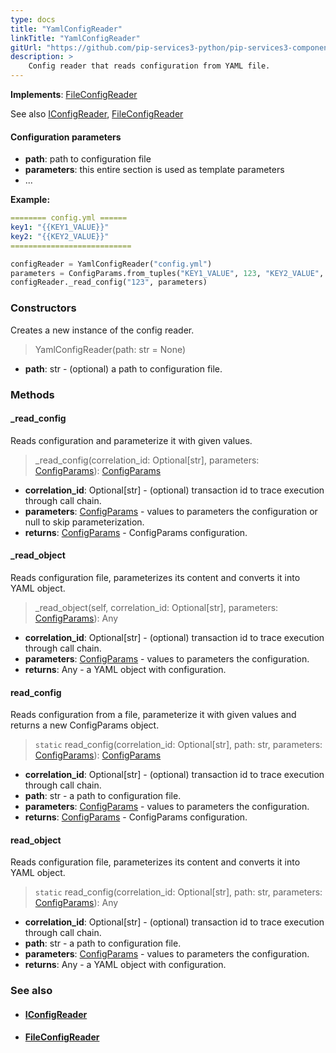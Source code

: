 ```yaml
---
type: docs
title: "YamlConfigReader"
linkTitle: "YamlConfigReader"
gitUrl: "https://github.com/pip-services3-python/pip-services3-components-python"
description: >
    Config reader that reads configuration from YAML file.
---
```


**Implements**: [FileConfigReader](../file_config_reader)

See also [IConfigReader](../iconfig_reader), [FileConfigReader](../file_config_reader)

#### Configuration parameters

- **path**: path to configuration file
- **parameters**: this entire section is used as template parameters
- ...


**Example:**
```yaml
======== config.yml ======
key1: "{{KEY1_VALUE}}"
key2: "{{KEY2_VALUE}}"
===========================
```
    
        
```python
configReader = YamlConfigReader("config.yml")
parameters = ConfigParams.from_tuples("KEY1_VALUE", 123, "KEY2_VALUE", "ABC")
configReader._read_config("123", parameters)
```


### Constructors
Creates a new instance of the config reader.

> YamlConfigReader(path: str = None)

- **path**: str - (optional) a path to configuration file.


### Methods


#### _read_config
Reads configuration and parameterize it with given values.

> _read_config(correlation_id: Optional[str], parameters: [ConfigParams](../../../commons/config/config_params)): [ConfigParams](../../../commons/config/config_params)

- **correlation_id**: Optional[str] - (optional) transaction id to trace execution through call chain.
- **parameters**: [ConfigParams](../../../commons/config/config_params) - values to parameters the configuration or null to skip parameterization.
- **returns**: [ConfigParams](../../../commons/config/config_params) - ConfigParams configuration.


#### _read_object
Reads configuration file, parameterizes its content and converts it into YAML object.

> _read_object(self, correlation_id: Optional[str], parameters: [ConfigParams](../../../commons/config/config_params)): Any

- **correlation_id**: Optional[str] - (optional) transaction id to trace execution through call chain.
- **parameters**: [ConfigParams](../../../commons/config/config_params) - values to parameters the configuration.
- **returns**: Any - a YAML object with configuration.


#### read_config
Reads configuration from a file, parameterize it with given values and returns a new ConfigParams object.

> `static` read_config(correlation_id: Optional[str], path: str, parameters: [ConfigParams](../../../commons/config/config_params)): [ConfigParams](../../../commons/config/config_params)

- **correlation_id**: Optional[str] - (optional) transaction id to trace execution through call chain.
- **path**: str - a path to configuration file.
- **parameters**: [ConfigParams](../../../commons/config/config_params) - values to parameters the configuration.
- **returns**: [ConfigParams](../../../commons/config/config_params) - ConfigParams configuration.


#### read_object
Reads configuration file, parameterizes its content and converts it into YAML object.

> `static` read_config(correlation_id: Optional[str], path: str, parameters: [ConfigParams](../../../commons/config/config_params)): Any

- **correlation_id**: Optional[str] - (optional) transaction id to trace execution through call chain.
- **path**: str - a path to configuration file.
- **parameters**: [ConfigParams](../../../commons/config/config_params) - values to parameters the configuration.
- **returns**: Any - a YAML object with configuration.

### See also
- #### [IConfigReader](../iconfig_reader)
- #### [FileConfigReader](../file_config_reader)